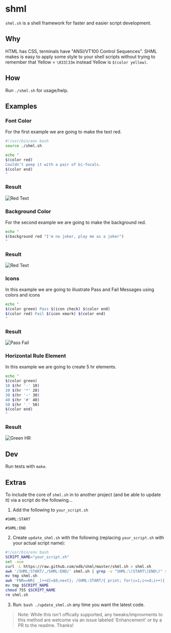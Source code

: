 shml
====

`shml.sh` is a shell framework for faster and easier script development.

## Why

HTML has CSS, terminals have "ANSI/VT100 Control Sequences". SHML makes is easy to apply some style to your shell scripts without trying to remember that Yellow = `\033[33m` instead Yellow is `$(color yellow)`.

## How

Run `./shml.sh` for usage/help.

## Examples

### Font Color
For the first example we are going to make the text red.

```sh
#!/usr/bin/env bash
source ./shml.sh

echo "
$(color red)
Couldn’t peep it with a pair of bi-focals.
$(color end)
"
```
### Result

![Red Text](http://jdorfman.cdnconnect.com/odb/images/odb-red-text.jpg)

### Background Color
For the second example we are going to make the background red.

```sh
echo "
$(background red "I'm no joker, play me as a joker")
"
```
### Result

![Red Text](http://jdorfman.cdnconnect.com/odb/images/odb-bkg-red.jpg)

### Icons
In this example we are going to illustrate Pass and Fail Messages using colors and icons

```sh
echo "
$(color green) Pass $(icon check) $(color end)
$(color red) Fail $(icon xmark) $(color end)
"
```
### Result

![Pass Fail](http://jdorfman.cdnconnect.com/odb/images/odb-pass-fail.jpg)

### Horizontal Rule Element
In this example we are going to create 5 hr elements.

```sh
echo "
$(color green)
10 $(hr '-' 10)
20 $(hr '*' 20)
30 $(hr '~' 30)
40 $(hr '#' 40)
50 $(hr '_' 50)
$(color end)
"
```
### Result

![Green HR](http://jdorfman.cdnconnect.com/odb/images/odb-green-hr.jpg)

## Dev

Run tests with `make`.

## Extras

To include the core of `shml.sh` in to another project (and be able to update it) via a script do the following...

1. Add the following to `your_script.sh`

```
#SHML:START

#SHML:END
```

2. Create `update_shml.sh` with the following (replacing `your_script.sh` with your actual script name):

```sh
#!/usr/bin/env bash
SCRIPT_NAME="your_script.sh"
set -xue
curl -L https://raw.github.com/odb/shml/master/shml.sh > shml.sh
awk '/SHML:START/,/SHML:END/' shml.sh | grep -v "SHML:\(START\|END\)" > tmp
mv tmp shml.sh
awk 'FNR==NR{ _[++d]=$0;next}; /SHML:START/{ print; for(i=1;i<=d;i++){ print _[i] }; f=1;next; }; /SHML:END/{f=0}!f' shml.sh $SCRIPT_NAME > tmp
mv tmp $SCRIPT_NAME
chmod 755 $SCRIPT_NAME
rm shml.sh
```

3. Run: `bash ./update_shml.sh` any time you want the latest code.

> Note: While this isn't offically supported, any tweaks/improvments to this method are welcome via an issue labeled 'Enhancement' or by a PR to the readme. Thanks!
